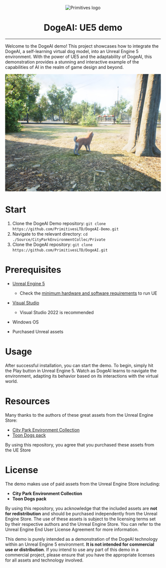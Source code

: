 <p align="center">
  <img src="https://primitives.ru/logo.png" alt="Primitives logo">
</p>
<h1 align="center">DogeAI: UE5 demo</h1>

------------

Welcome to the DogeAI demo! This project showcases how to integrate the DogeAI, a self-learning virtual dog model, into an Unreal Engine 5 environment. With the power of UE5 and the adaptability of DogeAI, this demonstration provides a stunning and interactive example of the capabilities of AI in the realm of game design and beyond.

<p align="center">
  <a href="https://youtu.be/82xQRdZNzgo">
    <img src="https://github.com/PrimitivesLTD/DogeAI-Demo/blob/main/Screenshot.jpg?raw=true" alt="Demo video">
  </a>
</p>

# Start

1. Clone the DogeAI Demo repository:
`git clone https://github.com/PrimitivesLTD/DogeAI-Demo.git`
2. Navigate to the relevant directory:
`cd ./Source/CityParkEnvironmentCollec/Private`
3. Clone the DogeAI repository:
`git clone https://github.com/PrimitivesLTD/DogeAI.git`

# Prerequisites
- [Unreal Engine 5](https://www.unrealengine.com/unreal-engine-5)
    - Check the [minimum hardware and software requirements](https://docs.unrealengine.com/5.0/en-US/hardware-and-software-specifications-for-unreal-engine/) to run UE

- [Visual Studio](https://visualstudio.microsoft.com/downloads/)
    - Visual Studio 2022 is recommended

- Windows OS

- Purchased Unreal assets

# Usage

After successful installation, you can start the demo. To begin, simply hit the Play button in Unreal Engine 5. Watch as DogeAI learns to navigate the environment, adapting its behavior based on its interactions with the virtual world.

# Resources

Many thanks to the authors of these great assets from the Unreal Engine Store:
- [City Park Environment Collection](https://www.unrealengine.com/marketplace/en-US/product/city-park-environment-collection)
- [Toon Dogs pack](https://www.unrealengine.com/marketplace/en-US/product/toon-dogs-pack)

By using this repository, you agree that you purchased these assets from the UE Store

# License

The demo makes use of paid assets from the Unreal Engine Store including:
- **City Park Environment Collection**
- **Toon Dogs pack**

By using this repository, you acknowledge that the included assets are **not for redistribution** and should be purchased independently from the Unreal Engine Store. The use of these assets is subject to the licensing terms set by their respective authors and the Unreal Engine Store. You can refer to the Unreal Engine End User License Agreement for more information.

This demo is purely intended as a demonstration of the DogeAI technology within an Unreal Engine 5 environment. **It is not intended for commercial use or distribution**. If you intend to use any part of this demo in a commercial project, please ensure that you have the appropriate licenses for all assets and technology involved.
